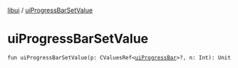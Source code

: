 [libui](README.md) / [uiProgressBarSetValue](ui-progress-bar-set-value.md)

# uiProgressBarSetValue

`fun uiProgressBarSetValue(p: CValuesRef<`[`uiProgressBar`](ui-progress-bar.md)`>?, n: Int): Unit`